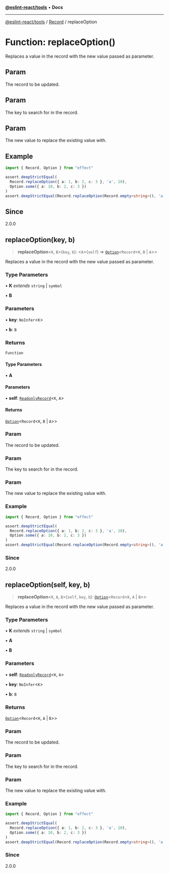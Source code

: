 [**@eslint-react/tools**](../../../README.md) • **Docs**

***

[@eslint-react/tools](../../../README.md) / [Record](../README.md) / replaceOption

# Function: replaceOption()

Replaces a value in the record with the new value passed as parameter.

## Param

The record to be updated.

## Param

The key to search for in the record.

## Param

The new value to replace the existing value with.

## Example

```ts
import { Record, Option } from "effect"

assert.deepStrictEqual(
  Record.replaceOption({ a: 1, b: 2, c: 3 }, 'a', 10),
  Option.some({ a: 10, b: 2, c: 3 })
)
assert.deepStrictEqual(Record.replaceOption(Record.empty<string>(), 'a', 10), Option.none())
```

## Since

2.0.0

## replaceOption(key, b)

> **replaceOption**\<`K`, `B`\>(`key`, `b`): \<`A`\>(`self`) => [`Option`](../../O/type-aliases/Option.md)\<`Record`\<`K`, `B` \| `A`\>\>

Replaces a value in the record with the new value passed as parameter.

### Type Parameters

• **K** *extends* `string` \| `symbol`

• **B**

### Parameters

• **key**: `NoInfer`\<`K`\>

• **b**: `B`

### Returns

`Function`

#### Type Parameters

• **A**

#### Parameters

• **self**: [`ReadonlyRecord`](../type-aliases/ReadonlyRecord.md)\<`K`, `A`\>

#### Returns

[`Option`](../../O/type-aliases/Option.md)\<`Record`\<`K`, `B` \| `A`\>\>

### Param

The record to be updated.

### Param

The key to search for in the record.

### Param

The new value to replace the existing value with.

### Example

```ts
import { Record, Option } from "effect"

assert.deepStrictEqual(
  Record.replaceOption({ a: 1, b: 2, c: 3 }, 'a', 10),
  Option.some({ a: 10, b: 2, c: 3 })
)
assert.deepStrictEqual(Record.replaceOption(Record.empty<string>(), 'a', 10), Option.none())
```

### Since

2.0.0

## replaceOption(self, key, b)

> **replaceOption**\<`K`, `A`, `B`\>(`self`, `key`, `b`): [`Option`](../../O/type-aliases/Option.md)\<`Record`\<`K`, `A` \| `B`\>\>

Replaces a value in the record with the new value passed as parameter.

### Type Parameters

• **K** *extends* `string` \| `symbol`

• **A**

• **B**

### Parameters

• **self**: [`ReadonlyRecord`](../type-aliases/ReadonlyRecord.md)\<`K`, `A`\>

• **key**: `NoInfer`\<`K`\>

• **b**: `B`

### Returns

[`Option`](../../O/type-aliases/Option.md)\<`Record`\<`K`, `A` \| `B`\>\>

### Param

The record to be updated.

### Param

The key to search for in the record.

### Param

The new value to replace the existing value with.

### Example

```ts
import { Record, Option } from "effect"

assert.deepStrictEqual(
  Record.replaceOption({ a: 1, b: 2, c: 3 }, 'a', 10),
  Option.some({ a: 10, b: 2, c: 3 })
)
assert.deepStrictEqual(Record.replaceOption(Record.empty<string>(), 'a', 10), Option.none())
```

### Since

2.0.0
